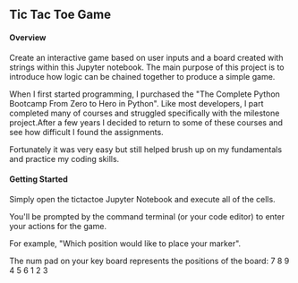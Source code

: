 ## Tic Tac Toe Game

#### Overview

Create an interactive game based on user inputs and a board created with strings within this Jupyter notebook.
The main purpose of this project is to introduce how logic can be chained together to produce a simple game.

When I first started programming, I purchased the "The Complete Python Bootcamp From Zero to Hero in Python". Like most developers, I part completed many of courses and struggled specifically with the milestone project.After a few years I decided to return to some of these courses and see how difficult I found the assignments. 

Fortunately it was very easy but still helped brush up on my fundamentals and practice my coding skills.

#### Getting Started

Simply open the tictactoe Jupyter Notebook and execute all of the cells.

You'll be prompted by the command terminal (or your code editor) to enter your actions for the game.

For example, "Which position would like to place your marker". 

The num pad on your key board represents the positions of the board:
7 8 9
4 5 6
1 2 3